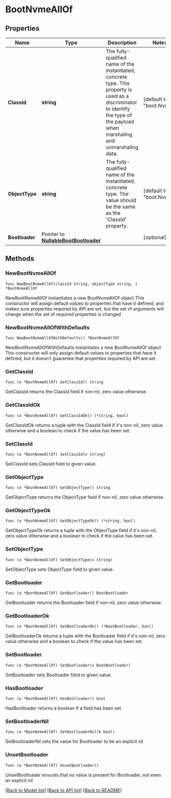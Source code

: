 # BootNvmeAllOf

## Properties

Name | Type | Description | Notes
------------ | ------------- | ------------- | -------------
**ClassId** | **string** | The fully-qualified name of the instantiated, concrete type. This property is used as a discriminator to identify the type of the payload when marshaling and unmarshaling data. | [default to "boot.Nvme"]
**ObjectType** | **string** | The fully-qualified name of the instantiated, concrete type. The value should be the same as the &#39;ClassId&#39; property. | [default to "boot.Nvme"]
**Bootloader** | Pointer to [**NullableBootBootloader**](boot.Bootloader.md) |  | [optional] 

## Methods

### NewBootNvmeAllOf

`func NewBootNvmeAllOf(classId string, objectType string, ) *BootNvmeAllOf`

NewBootNvmeAllOf instantiates a new BootNvmeAllOf object
This constructor will assign default values to properties that have it defined,
and makes sure properties required by API are set, but the set of arguments
will change when the set of required properties is changed

### NewBootNvmeAllOfWithDefaults

`func NewBootNvmeAllOfWithDefaults() *BootNvmeAllOf`

NewBootNvmeAllOfWithDefaults instantiates a new BootNvmeAllOf object
This constructor will only assign default values to properties that have it defined,
but it doesn't guarantee that properties required by API are set

### GetClassId

`func (o *BootNvmeAllOf) GetClassId() string`

GetClassId returns the ClassId field if non-nil, zero value otherwise.

### GetClassIdOk

`func (o *BootNvmeAllOf) GetClassIdOk() (*string, bool)`

GetClassIdOk returns a tuple with the ClassId field if it's non-nil, zero value otherwise
and a boolean to check if the value has been set.

### SetClassId

`func (o *BootNvmeAllOf) SetClassId(v string)`

SetClassId sets ClassId field to given value.


### GetObjectType

`func (o *BootNvmeAllOf) GetObjectType() string`

GetObjectType returns the ObjectType field if non-nil, zero value otherwise.

### GetObjectTypeOk

`func (o *BootNvmeAllOf) GetObjectTypeOk() (*string, bool)`

GetObjectTypeOk returns a tuple with the ObjectType field if it's non-nil, zero value otherwise
and a boolean to check if the value has been set.

### SetObjectType

`func (o *BootNvmeAllOf) SetObjectType(v string)`

SetObjectType sets ObjectType field to given value.


### GetBootloader

`func (o *BootNvmeAllOf) GetBootloader() BootBootloader`

GetBootloader returns the Bootloader field if non-nil, zero value otherwise.

### GetBootloaderOk

`func (o *BootNvmeAllOf) GetBootloaderOk() (*BootBootloader, bool)`

GetBootloaderOk returns a tuple with the Bootloader field if it's non-nil, zero value otherwise
and a boolean to check if the value has been set.

### SetBootloader

`func (o *BootNvmeAllOf) SetBootloader(v BootBootloader)`

SetBootloader sets Bootloader field to given value.

### HasBootloader

`func (o *BootNvmeAllOf) HasBootloader() bool`

HasBootloader returns a boolean if a field has been set.

### SetBootloaderNil

`func (o *BootNvmeAllOf) SetBootloaderNil(b bool)`

 SetBootloaderNil sets the value for Bootloader to be an explicit nil

### UnsetBootloader
`func (o *BootNvmeAllOf) UnsetBootloader()`

UnsetBootloader ensures that no value is present for Bootloader, not even an explicit nil

[[Back to Model list]](../README.md#documentation-for-models) [[Back to API list]](../README.md#documentation-for-api-endpoints) [[Back to README]](../README.md)


